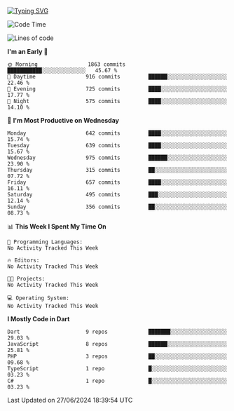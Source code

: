 
<a href="https://git.io/typing-svg"><img src="https://readme-typing-svg.demolab.com?font=Source+Code+Pro&pause=1000&random=false&width=435&lines=Hey+%F0%9F%A5%B6+iam+Yaskraz" alt="Typing SVG" /></a>
<!--START_SECTION:waka-->
![Code Time](http://img.shields.io/badge/Code%20Time-270%20hrs%2045%20mins-blue)

![Lines of code](https://img.shields.io/badge/From%20Hello%20World%20I%27ve%20Written-1.7%20million%20lines%20of%20code-blue)

**I'm an Early 🐤** 

```text
🌞 Morning                1863 commits        ███████████░░░░░░░░░░░░░░   45.67 % 
🌆 Daytime                916 commits         ██████░░░░░░░░░░░░░░░░░░░   22.46 % 
🌃 Evening                725 commits         ████░░░░░░░░░░░░░░░░░░░░░   17.77 % 
🌙 Night                  575 commits         ████░░░░░░░░░░░░░░░░░░░░░   14.10 % 
```
📅 **I'm Most Productive on Wednesday** 

```text
Monday                   642 commits         ████░░░░░░░░░░░░░░░░░░░░░   15.74 % 
Tuesday                  639 commits         ████░░░░░░░░░░░░░░░░░░░░░   15.67 % 
Wednesday                975 commits         ██████░░░░░░░░░░░░░░░░░░░   23.90 % 
Thursday                 315 commits         ██░░░░░░░░░░░░░░░░░░░░░░░   07.72 % 
Friday                   657 commits         ████░░░░░░░░░░░░░░░░░░░░░   16.11 % 
Saturday                 495 commits         ███░░░░░░░░░░░░░░░░░░░░░░   12.14 % 
Sunday                   356 commits         ██░░░░░░░░░░░░░░░░░░░░░░░   08.73 % 
```


📊 **This Week I Spent My Time On** 

```text
💬 Programming Languages: 
No Activity Tracked This Week

🔥 Editors: 
No Activity Tracked This Week

🐱‍💻 Projects: 
No Activity Tracked This Week

💻 Operating System: 
No Activity Tracked This Week
```

**I Mostly Code in Dart** 

```text
Dart                     9 repos             ███████░░░░░░░░░░░░░░░░░░   29.03 % 
JavaScript               8 repos             ██████░░░░░░░░░░░░░░░░░░░   25.81 % 
PHP                      3 repos             ██░░░░░░░░░░░░░░░░░░░░░░░   09.68 % 
TypeScript               1 repo              █░░░░░░░░░░░░░░░░░░░░░░░░   03.23 % 
C#                       1 repo              █░░░░░░░░░░░░░░░░░░░░░░░░   03.23 % 
```




 Last Updated on 27/06/2024 18:39:54 UTC
<!--END_SECTION:waka-->
